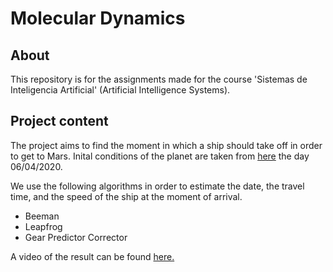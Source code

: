 # Molecular Dynamics

## About
This repository is for the assignments made for the course 'Sistemas de Inteligencia Artificial' (Artificial Intelligence Systems).

## Project content

The project aims to find the moment in which a ship should take off in order to get to Mars. Inital conditions of the planet are taken from [here](https://ssd.jpl.nasa.gov/horizons/app.html#top) the day 06/04/2020.

We use the following algorithms in order to estimate the date, the travel time, and the speed of the ship at the moment of arrival.

* Beeman
* Leapfrog
* Gear Predictor Corrector

A video of the result can be found [here.](https://studio.youtube.com/video/OC9NTvwhi-A/edit)
